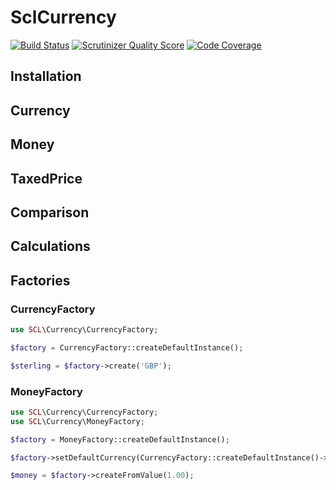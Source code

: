 SclCurrency
===========

[![Build Status](https://travis-ci.org/SCLInternet/SclCurrency.png?branch=master)](https://travis-ci.org/SCLInternet/SclCurrency)
[![Scrutinizer Quality Score](https://scrutinizer-ci.com/g/SCLInternet/SclCurrency/badges/quality-score.png?s=f4363743635da83f8501f2c9513fb29ef057672e)](https://scrutinizer-ci.com/g/SCLInternet/SclCurrency/)
[![Code Coverage](https://scrutinizer-ci.com/g/SCLInternet/SclCurrency/badges/coverage.png?s=9dc68e44337ee0d7e1aba07e020d5b9224d8450d)](https://scrutinizer-ci.com/g/SCLInternet/SclCurrency/)

Installation
------------

Currency
--------

Money
-----

TaxedPrice
----------

Comparison
----------

Calculations
------------

Factories
---------

### CurrencyFactory

```php
use SCL\Currency\CurrencyFactory;

$factory = CurrencyFactory::createDefaultInstance();

$sterling = $factory->create('GBP');
```

### MoneyFactory

```php
use SCL\Currency\CurrencyFactory;
use SCL\Currency\MoneyFactory;

$factory = MoneyFactory::createDefaultInstance();

$factory->setDefaultCurrency(CurrencyFactory::createDefaultInstance()->create('GBP'));

$money = $factory->createFromValue(1.00);
```
